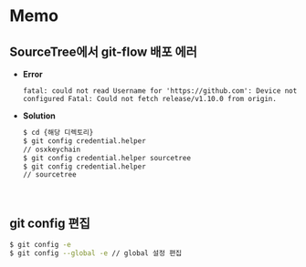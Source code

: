 # Memo

<ABG/>

## SourceTree에서 git-flow 배포 에러

- **Error**

  `fatal: could not read Username for 'https://github.com': Device not configured Fatal: Could not fetch release/v1.10.0 from origin.`

- **Solution**

  ```bash
  $ cd {해당 디렉토리}
  $ git config credential.helper
  // osxkeychain
  $ git config credential.helper sourcetree
  $ git config credential.helper
  // sourcetree
  ```

<br/>

## git config 편집

```bash
$ git config -e 
$ git config --global -e // global 설정 편집
```





